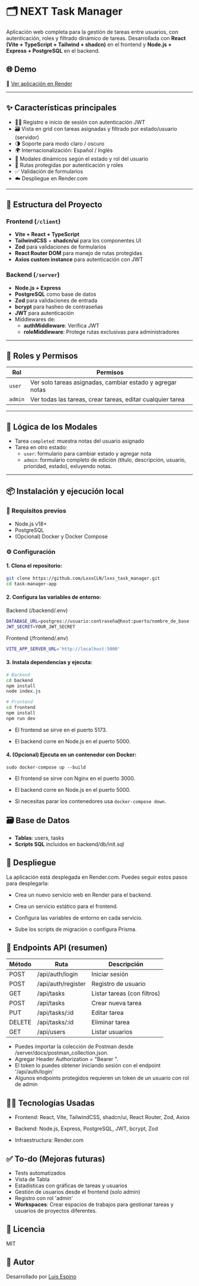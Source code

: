 # 🗂️ NEXT Task Manager

Aplicación web completa para la gestión de tareas entre usuarios, con autenticación, roles y filtrado dinámico de tareas. Desarrollada con **React (Vite + TypeScript + Tailwind + shadcn)** en el frontend y **Node.js + Express + PostgreSQL** en el backend.

## 🌐 Demo

🔗 [Ver aplicación en Render](https://lxxs-task-manager.onrender.com)

---

## ✨ Características principales

-   🧑‍💻 Registro e inicio de sesión con autenticación JWT
-   🗃️ Vista en grid con tareas asignadas y filtrado por estado/usuario (servidor)
-   🌗 Soporte para modo claro / oscuro
-   🌍 Internacionalización: Español / Inglés
-   🧩 Modales dinámicos según el estado y rol del usuario
-   🔐 Rutas protegidas por autenticación y roles
-   ✅ Validación de formularios
-   ☁️ Despliegue en Render.com

---

## 📁 Estructura del Proyecto

### Frontend (`/client`)

-   **Vite + React + TypeScript**
-   **TailwindCSS** + **shadcn/ui** para los componentes UI
-   **Zod** para validaciones de formularios
-   **React Router DOM** para manejo de rutas protegidas
-   **Axios custom instance** para autenticación con JWT

### Backend (`/server`)

-   **Node.js + Express**
-   **PostgreSQL** como base de datos
-   **Zod** para validaciones de entrada
-   **bcrypt** para hasheo de contraseñas
-   **JWT** para autenticación
-   Middlewares de:
    -   **authMiddleware**: Verifica JWT
    -   **roleMiddleware**: Protege rutas exclusivas para administradores

---

## 🔐 Roles y Permisos

| Rol     | Permisos                                                   |
| ------- | ---------------------------------------------------------- |
| `user`  | Ver solo tareas asignadas, cambiar estado y agregar notas  |
| `admin` | Ver todas las tareas, crear tareas, editar cualquier tarea |

---

## 🧠 Lógica de los Modales

-   Tarea `completed`: muestra notas del usuario asignado
-   Tarea en otro estado:
    -   `user`: formulario para cambiar estado y agregar nota
    -   `admin`: formulario completo de edición (título, descripción, usuario, prioridad, estado), exluyendo notas.

---

## 📦 Instalación y ejecución local

### 🔧 Requisitos previos

-   Node.js v18+
-   PostgreSQL
-   (Opcional) Docker y Docker Compose

### ⚙️ Configuración

#### 1. Clona el repositorio:

```bash
git clone https://github.com/LxxsCLN/lxxs_task_manager.git
cd task-manager-app
```

#### 2. Configura las variables de entorno:

Backend (/backend/.env)

```bash
DATABASE_URL=postgres://usuario:contraseña@host:puerto/nombre_de_base
JWT_SECRET=YOUR_JWT_SECRET
```

Frontend (/frontend/.env)

```bash
VITE_APP_SERVER_URL='http://localhost:5000'
```

#### 3. Instala dependencias y ejecuta:

```bash
# Backend
cd backend
npm install
node index.js

# Frontend
cd frontend
npm install
npm run dev
```

-   El frontend se sirve en el puerto 5173.

-   El backend corre en Node.js en el puerto 5000.

#### 4. (Opcional) Ejecuta en un contenedor con Docker:

```
sudo docker-compose up --build
```

-   El frontend se sirve con Nginx en el puerto 3000.

-   El backend corre en Node.js en el puerto 5000.

-   Si necesitas parar los contenedores usa `docker-compose down`.

## 🗃️ Base de Datos

-   **Tablas**: users, tasks
-   **Scripts SQL** incluidos en backend/db/init.sql

## 🚀 Despliegue

La aplicación está desplegada en Render.com. Puedes seguir estos pasos para desplegarla:

-   Crea un nuevo servicio web en Render para el backend.

-   Crea un servicio estático para el frontend.

-   Configura las variables de entorno en cada servicio.

-   Sube los scripts de migración o configura Prisma.

## 🧪 Endpoints API (resumen)

| Método | Ruta               | Descripción                 |
| ------ | ------------------ | --------------------------- |
| POST   | /api/auth/login    | Iniciar sesión              |
| POST   | /api/auth/register | Registro de usuario         |
| GET    | /api/tasks         | Listar tareas (con filtros) |
| POST   | /api/tasks         | Crear nueva tarea           |
| PUT    | /api/tasks/\:id    | Editar tarea                |
| DELETE | /api/tasks/\:id    | Eliminar tarea              |
| GET    | /api/users         | Listar usuarios             |

-   Puedes importar la colección de Postman desde /server/docs/postman_collection.json.
-   Agregar Header Authorization = "Bearer <token>".
-   El token lo puedes obtener iniciando sesión con el endpoint '/api/auth/login'
-   Algunos endpoints protegidos requieren un token de un usuario con rol de admin

## 🧑‍💻 Tecnologías Usadas

-   Frontend: React, Vite, TailwindCSS, shadcn/ui, React Router, Zod, Axios

-   Backend: Node.js, Express, PostgreSQL, JWT, bcrypt, Zod

-   Infraestructura: Render.com

## ✅ To-do (Mejoras futuras)

-   Tests automatizados
-   Vista de Tabla
-   Estadísticas con gráficas de tareas y usuarios
-   Gestión de usuarios desde el frontend (solo admin)
-   Registro con rol 'admin'
-   **Workspaces**: Crear espacios de trabajos para gestionar tareas y usuarios de proyectos diferentes.

## 📄 Licencia

MIT

## 📄 Autor

Desarrollado por [Luis Espino](https://luiseseberre.com)
